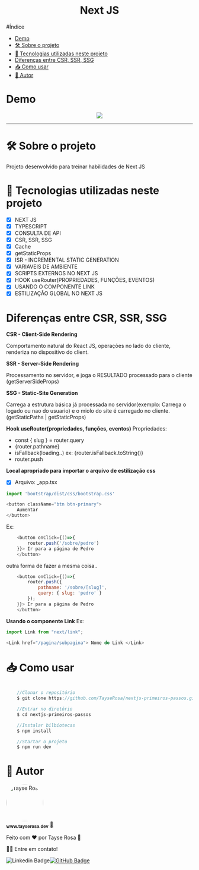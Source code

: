 <h1 align="center"> Next JS</h1>

#Índice
- [Demo](#demo)
- [🛠 Sobre o projeto](#-sobre-o-projeto)
- [🚀 Tecnologias utilizadas neste projeto](#-tecnologias-utilizadas-neste-projeto)
- [Diferenças entre CSR, SSR, SSG](#diferenças-entre-csr-ssr-ssg)
- [📥 Como usar](#-como-usar)
- [🚀 Autor](#-autor)
  

# Demo
<p align="center">
<img src="./readme.gif" align="center" />
</p>

---
# 🛠 Sobre o projeto

<p>Projeto desenvolvido para treinar habilidades de Next JS</p>


# 🚀 Tecnologias utilizadas neste projeto

- [x] NEXT JS
- [x] TYPESCRIPT
- [x] CONSULTA DE API
- [x] CSR, SSR, SSG
- [x] Cache
- [x] getStaticProps
- [x] ISR - INCREMENTAL STATIC GENERATION
- [x] VARIAVEIS DE AMBIENTE
- [x] SCRIPTS EXTERNOS NO NEXT JS
- [x] HOOK useRouter(PROPRIEDADES, FUNÇÕES, EVENTOS)
- [x] USANDO O COMPONENTE LINK
- [x] ESTILIZAÇÃO GLOBAL NO NEXT JS

# Diferenças entre CSR, SSR, SSG
**CSR - Client-Side Rendering**

Comportamento natural do React JS, operações no lado do cliente, renderiza no dispositivo do client.

**SSR - Server-Side Rendering**

Processamento no servidor, e joga o RESULTADO processado para o cliente
(getServerSideProps)

**SSG - Static-Site Generation**

Carrega a estrutura básica já processada no servidor(exemplo: Carrega o logado ou nao do usuario) e o miolo do site é carregado no cliente.
(getStaticPaths | getStaticProps)

**Hook useRouter(propriedades, funções, eventos)**
Propriedades:
- const { slug } = router.query
- {router.pathname}
- isFallback(loading..) ex: {router.isFallback.toString()} 
- router.push 

**Local apropriado para importar o arquivo de estilização css**
- [x] Arquivo: _app.tsx
```js 
import 'bootstrap/dist/css/bootstrap.css'

<button className="btn btn-primary">
    Aumentar
</button>
```


Ex: 
```js
    <button onClick={()=>{
        router.push('/sobre/pedro')
    }}> Ir para a página de Pedro 
    </button>
```
outra forma de fazer a mesma coisa..
```js
    <button onClick={()=>{
        router.push({
            pathname: '/sobre/[slug]',
            query: { slug: 'pedro' }
        });
    }}> Ir para a página de Pedro 
    </button>

```

**Usando o componente Link**
Ex: 
```js
import Link from "next/link";

<Link href="/pagina/subpagina"> Nome do Link </Link>
```


# 📥 Como usar
```js

    //Clonar o repositório
    $ git clone https://github.com/TayseRosa/nextjs-primeiros-passos.git

    //Entrar no diretório
    $ cd nextjs-primeiros-passos

    //Instalar bilbiotecas
    $ npm install

    //Startar o projeto
    $ npm run dev

``` 

# 🚀 Autor

<a href="https://www.tayserosa.dev">
 <img style="border-radius: 50%;" src="https://avatars.githubusercontent.com/u/31596454?v=4" width="100px;" alt="Tayse Rosa" style="border-radius:50%"/>
 <br />
 <sub><b>www.tayserosa.dev</b></sub></a> <a href="https://www.tayserosa.dev" title="Tayse Rosa" target="_blank">🚀</a>


Feito com ❤️ por Tayse Rosa 🚀

👋🏽 Entre em contato!

![Linkedin Badge](https://img.shields.io/badge/-TayseRosa-blue?style=flat-square&logo=Linkedin&logoColor=white&link=https://www.linkedin.com/in/tayse-rosa-3b683151/)[![GitHub Badge](https://img.shields.io/badge/GitHub-100000?style=for-the-badge&logo=github&logoColor=white)](https://github.com/TayseRosa/)
